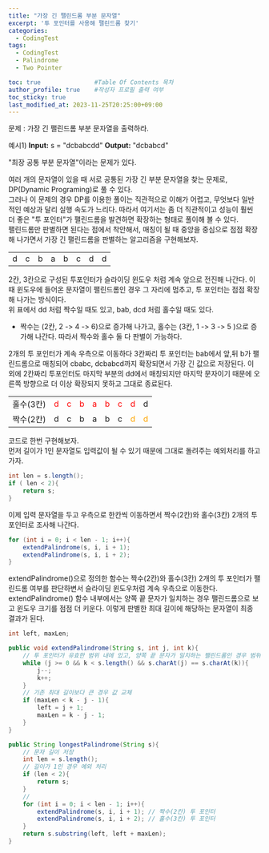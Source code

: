 ```yaml
---
title: "가장 긴 팰린드롬 부분 문자열"
excerpt: '투 포인터를 사용해 팰린드롬 찾기'
categories:
  - CodingTest
tags:
  - CodingTest
  - Palindrome
  - Two Pointer

toc: true               #Table Of Contents 목차 
author_profile: true    #작성자 프로필 출력 여부
toc_sticky: true
last_modified_at: 2023-11-25T20:25:00+09:00
---
```

문제 : 가장 긴 팰린드롬 부분 문자열을 출력하라.


예시1)
**Input:** s = "dcbabcdd"
**Output:** "dcbabcd"

"최장 공통 부분 문자열"이라는 문제가 있다.

여러 개의 문자열이 있을 때 서로 공통된 가장 긴 부분 문자열을 찾는 문제로, DP(Dynamic Programing)로 풀 수 있다.<br>
그러나 이 문제의 경우 DP를 이용한 풀이는 직관적으로 이해가 어렵고, 무엇보다 일반적인 예상과 달리 실행 속도가 느리다.
따라서 여기서는 좀 더 직관적이고 성능이 훨씬 더 좋은 "투 포인터"가 팰린드롬을 발견하면 확장하는 형태로 풀이해 볼 수 있다.<br>
팰린드롬만 판별하면 된다는 점에서 착안해서, 매칭이 될 때 중앙을 중심으로 점점 확장해 나가면서 가장 긴 팰린드롬을 판별하는 알고리즘을 구현해보자.

| | | | | | | | |
|---|---|---|---|---|---|---|---|
|d|c|b|a|b|c|d|d|

2칸, 3칸으로 구성된 투포인터가 슬라이딩 윈도우 처럼 계속 앞으로 전진해 나간다. 이때 윈도우에 들어온 문자열이 팰린드롬인 경우 그 자리에 멈추고, 투 포인터는 점점 확장해 나가는 방식이다.<br>
위 표에서 dd 처럼 짝수일 때도 있고, bab, dcd 처럼 홀수일 때도 있다.<br>
- 짝수는 (2칸, 2 -> 4 -> 6)으로 증가해 나가고, 홀수는 (3칸, 1 -> 3 -> 5 )으로 증가해 나간다.
  따라서 짝수와 홀수 둘 다 판별이 가능하다.

2개의 투 포인터가 계속 우측으로 이동하다 3칸짜리 투 포인터는 bab에서 앞,뒤 b가 팰린드롬으로 매칭되어 cbabc, dcbabcd까지 확장되면서 가장 긴 값으로 저장된다. 이 외에 2칸짜리 투포인터도 마지막 부분의 dd에서 매칭되지만 마지막 문자이기 때문에 오른쪽 방향으로 더 이상 확장되지 못하고 그대로 종료된다.

| | | | | | | | | |
|---|---|---|---|---|---|---|---|---|
|홀수(3칸)|<span style="color:red">d</span>|<span style="color:red">c</span>|<span style="color:red">b</span>|<span style="color:red">a</span>|<span style="color:red">b</span>|<span style="color:red">c</span>|<span style="color:red">d</span>|d|
|짝수(2칸)|d|c|b|a|b|c|<span style="color:orange">d</span>|<span style="color:orange">d</span>|

코드로 한번 구현해보자.<br>
먼저 길이가 1인 문자열도 입력값이 될 수 있기 때문에 그대로 돌려주는 예외처리를 하고 가자.<br>
``` java
int len = s.length();
if ( len < 2){
	return s;
}
```

이제 입력 문자열을 두고 우측으로 한칸씩 이동하면서 짝수(2칸)와 홀수(3칸) 2개의 투포인터로 조사해 나간다.

```java
for (int i = 0; i < len - 1; i++){
	extendPalindrome(s, i, i + 1);
	extendPalindrome(s, i, i + 2);
}
```

extendPalindrome()으로 정의한 함수는 짝수(2칸)와 홀수(3칸) 2개의 투 포인터가 팰린드롬 여부를 판단하변서 슬라이딩 윈도우처럼 계속 우측으로 이동한다.
extendPalindrome() 함수 내부에서는 양쪽 끝 문자가 일치하는 경우 팰린드롬으로 보고 윈도우 크기를 점점 더 키운다. 이렇게 판별한 최대 길이에 해당하는 문자열이 최종 결과가 된다.

```java
int left, maxLen;

public void extendPalindrome(String s, int j, int k){
	// 투 포인터가 유효한 범위 내에 있고, 양쪽 끝 문자가 일치하는 팰린드롬인 경우 범위 확장
	while (j >= 0 && k < s.length() && s.charAt(j) == s.charAt(k)){
		j--;
		k++;
	}
	// 기존 최대 길이보다 큰 경우 값 교체
	if (maxLen < k - j - 1){
		left = j + 1;
		maxLen = k - j - 1;
	}
}

public String longestPalindrome(String s){
	// 문자 길이 저장
	int len = s.length();
	// 길이가 1인 경우 예외 처리
	if (len < 2){
		return s;
	}
	//
	for (int i = 0; i < len - 1; i++){
		extendPalindrome(s, i, i + 1); // 짝수(2칸) 투 포인터
		extendPalindrome(s, i, i + 2); // 홀수(3칸) 투 포인터
	}
	return s.substring(left, left + maxLen);
}
```
